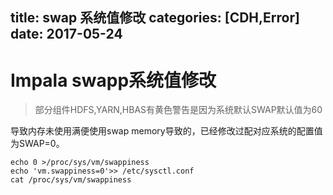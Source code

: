 title: swap 系统值修改
categories: [CDH,Error]
date: 2017-05-24
---
# Impala swapp系统值修改
>部分组件HDFS,YARN,HBAS有黄色警告是因为系统默认SWAP默认值为60

导致内存未使用满便使用swap memory导致的，已经修改过配对应系统的配置值为SWAP=0。

```
echo 0 >/proc/sys/vm/swappiness
echo 'vm.swappiness=0'>> /etc/sysctl.conf
cat /proc/sys/vm/swappiness
```